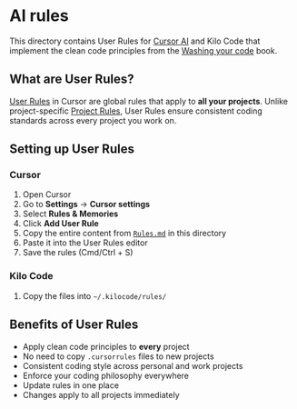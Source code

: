 # AI rules

This directory contains User Rules for [Cursor AI](https://cursor.com/en) and Kilo Code that implement the clean code principles from the [Washing your code](https://sapegin.me/book/) book.

## What are User Rules?

[User Rules](https://docs.cursor.com/context/rules#user-rules) in Cursor are global rules that apply to **all your projects**. Unlike project-specific [Project Rules](https://docs.cursor.com/context/rules#project-rules), User Rules ensure consistent coding standards across every project you work on.

## Setting up User Rules

### Cursor

1. Open Cursor
2. Go to **Settings** → **Cursor settings**
3. Select **Rules & Memories**
4. Click **Add User Rule**
5. Copy the entire content from [`Rules.md`](./Rules.md) in this directory
6. Paste it into the User Rules editor
7. Save the rules (Cmd/Ctrl + S)

### Kilo Code

1. Copy the files into `~/.kilocode/rules/`

## Benefits of User Rules

- Apply clean code principles to **every** project
- No need to copy `.cursorrules` files to new projects
- Consistent coding style across personal and work projects
- Enforce your coding philosophy everywhere
- Update rules in one place
- Changes apply to all projects immediately
